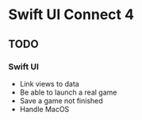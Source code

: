# Swift UI Connect 4

## TODO

### Swift UI

- Link views to data
- Be able to launch a real game
- Save a game not finished
- Handle MacOS
